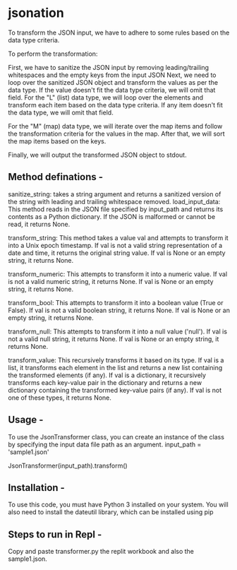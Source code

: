 # jsonation

To transform the JSON input, we have to adhere to some rules based on the data type criteria.

To perform the transformation:

First, we have to sanitize the JSON input by removing leading/trailing whitespaces and the empty keys from the input JSON
Next, we need to loop over the sanitized JSON object and transform the values as per the data type.
If the value doesn't fit the data type criteria, we will omit that field.
For the "L" (list) data type, we will loop over the elements and transform each item based on the data type criteria. If any item doesn't fit the data type, we will omit that field.

For the "M" (map) data type, we will iterate over the map items and follow the transformation criteria for the values in the map. After that, we will sort the map items based on the keys.

Finally, we will output the transformed JSON object to stdout.

## Method definations -

sanitize_string: takes a string argument and returns a sanitized version of the string with leading and trailing whitespace removed.
load_input_data: This method reads in the JSON file specified by input_path and returns its contents as a Python dictionary. If the JSON is malformed or cannot be read, it returns None.

transform_string: This method takes a value val and attempts to transform it into a Unix epoch timestamp. If val is not a valid string representation of a date and time, it returns the original string value. If val is None or an empty string, it returns None.

transform_numeric: This attempts to transform it into a numeric value. If val is not a valid numeric string, it returns None. If val is None or an empty string, it returns None.

transform_bool: This attempts to transform it into a boolean value (True or False). If val is not a valid boolean string, it returns None. If val is None or an empty string, it returns None.

transform_null: This attempts to transform it into a null value ('null'). If val is not a valid null string, it returns None. If val is None or an empty string, it returns None.

transform_value: This recursively transforms it based on its type. If val is a list, it transforms each element in the list and returns a new list containing the transformed elements (if any). If val is a dictionary, it recursively transforms each key-value pair in the dictionary and returns a new dictionary containing the transformed key-value pairs (if any). If val is not one of these types, it returns None.



## Usage -
To use the JsonTransformer class, you can create an instance of the class by specifying the input data file path as an argument.
input_path = 'sample1.json'

JsonTransformer(input_path).transform()


## Installation - 
To use this code, you must have Python 3 installed on your system. You will also need to install the dateutil library, which can be installed using pip

## Steps to run in Repl - 
Copy and paste transformer.py the replit workbook and also the sample1.json.
